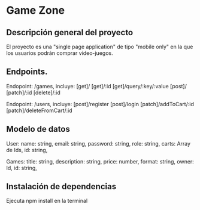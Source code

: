 # Game Zone

## Descripción general del proyecto

El proyecto es una "single page application" de tipo "mobile only" en la que los usuarios podrán comprar video-juegos.

## Endpoints.

Endopoint: /games, incluye:
[get]/ [get]/:id [get]/query/:key/:value [post]/ [patch]/:id [delete]/:id

Endopoint: /users, incluye:
[post]/register [post]/login [patch]/addToCart/:id [patch]/deleteFromCart/:id

## Modelo de datos

User:
name: string,
email: string,
password: string,
role: string,
carts: Array de Ids,
id: string,

Games:
title: string,
description: string,
price: number,
format: string,
owner: Id,
id: string,

## Instalación de dependencias

Ejecuta npm install en la terminal
